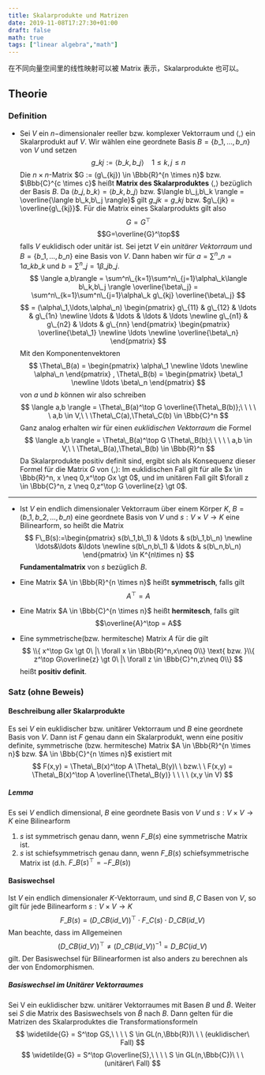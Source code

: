```yaml
---
title: Skalarprodukte und Matrizen
date: 2019-11-08T17:27:30+01:00
draft: false
math: true
tags: ["linear algebra","math"]
---
```


在不同向量空间里的线性映射可以被 Matrix 表示，Skalarprodukte 也可以。

## Theorie

### Definition

+ Sei $V$ ein $n-$dimensionaler reeller bzw. komplexer Vektorraum und $\langle,\rangle$ ein Skalarprodukt auf $V$. Wir wählen eine geordnete Basis $B=\{b\_1,\ldots,b\_n\}$ von $V$ und setzen $$g\_{kj} := \langle b\_k,b\_j \rangle \ \ \ \ 1 \le k,j \le n$$ Die $n \times n$-Matrix $G := (g\_{kj}) \in \Bbb{R}^{n \times n}$ bzw. $\Bbb{C}^{c \times c}$ heißt __Matrix des Skalarproduktes__ $\langle,\rangle$ bezüglich der Basis $B$. Da $\langle b\_j,b\_k \rangle = \langle b\_k,b\_j \rangle$ bzw. $\langle b\_j,b\_k \rangle = \overline{\langle b\_k,b\_j \rangle}$ gilt $g\_{jk} = g\_{kj}$ bzw. $g\_{jk} = \overline{g\_{kj}}$. Für die Matrix eines Skalarprodukts gilt also $$G=G^\top$$ $$G=\overline{G}^\top$$ falls $V$ euklidisch oder unitär ist. Sei jetzt $V$ ein _unitärer Vektorraum_ und $B=\{b\_1,\ldots,b\_n\}$ eine Basis von $V$. Dann haben wir für $a=\sum^n\_{n=1} a\_kb\_k$ und $b=\sum^n\_{j=1} \beta\_j b\_j$.
$$ 
\langle a,b\rangle = \sum^n\_{k=1}\sum^n\_{j=1}\alpha\_k\langle b\_k,b\_j \rangle \overline{\beta\_j} = \sum^n\_{k=1}\sum^n\_{j=1}\alpha\_k g\_{kj} \overline{\beta\_j}
$$
$$
= (\alpha\_1,\ldots,\alpha\_n) 
\begin{pmatrix}
g\_{11} & g\_{12} & \ldots & g\_{1n} \newline
\ldots & \ldots & \ldots & \ldots \newline
g\_{n1} & g\_{n2} & \ldots & g\_{nn}
\end{pmatrix}
\begin{pmatrix}
\overline{\beta\_1} \newline
\ldots \newline
\overline{\beta\_n} 
\end{pmatrix}
$$
Mit den Komponentenvektoren
$$
\Theta\_B(a) = 
\begin{pmatrix}
\alpha\_1 \newline
\ldots \newline
\alpha\_n
\end{pmatrix}
, \Theta\_B(b) =
\begin{pmatrix}
\beta\_1 \newline
\ldots
\beta\_n
\end{pmatrix}
$$
von $a$ und $b$ können wir also schreiben 
$$
\langle a,b \rangle = \Theta\_B(a)^\top G \overline{\Theta\_B(b)};\ \ \ \ \ a,b \in V,\ \ \Theta\_C(a),\Theta\_C(b) \in \Bbb{C}^n
$$
Ganz analog erhalten wir für einen _euklidischen Vektorraum_ die Formel
$$
\langle a,b \rangle = \Theta\_B(a)^\top G \Theta\_B(b);\ \ \ \ \ a,b \in V,\ \ \Theta\_B(a),\Theta\_B(b) \in \Bbb{R}^n
$$
Da Skalarprodukte positiv definit sind, ergibt sich als Konsequenz dieser Formel für die Matrix $G$ von $\langle,\rangle$:
Im euklidischen Fall gilt für alle $x \in \Bbb{R}^n, x \neq 0,x^\top Gx \gt 0$, und im unitären Fall gilt $\forall z \in \Bbb{C}^n, z \neq 0,z^\top G \overline{z} \gt 0$.

---

+ Ist $V$ ein endlich dimensionaler Vektorraum über einem Körper $K$, $B=(b\_1,b\_2,\ldots,b\_n)$ eine geordnete Basis von $V$ und $s:V\times V \to K$ eine Bilinearform, so heißt die Matrix
$$
F\_B(s):=\begin{pmatrix}
s(b\_1,b\_1) & \ldots & s(b\_1,b\_n) \newline
\ldots&\ldots &\ldots \newline
s(b\_n,b\_1) & \ldots & s(b\_n,b\_n)
\end{pmatrix} \in K^{n\times n}
$$
__Fundamentalmatrix__ von $s$ bezüglich $B$.

+ Eine Matrix $A \in \Bbb{R}^{n \times n}$ heißt __symmetrisch__, falls gilt $$A^\top = A$$
+ Eine Matrix $A \in \Bbb{C}^{n \times n}$ heißt __hermitesch__, falls gilt $$\overline{A}^\top = A$$ 
+ Eine symmetrische(bzw. hermitesche) Matrix $A$ für die gilt 
$$
\\{ x^\top Gx \gt 0\ |\ \forall x \in \Bbb{R}^n,x\neq 0\\} \text{ bzw. }\\{ z^\top G\overline{z} \gt 0\ |\ \forall z \in \Bbb{C}^n,z\neq 0\\}
$$
heißt __positiv definit__.

### Satz (ohne Beweis)

#### Beschreibung aller Skalarprodukte

Es sei $V$ ein euklidischer bzw. unitärer Vektorraum und $B$ eine geordnete Basis von $V$. Dann ist $F$ genau dann ein Skalarprodukt, wenn eine positiv definite, symmetrische (bzw. hermitesche) Matrix $A \in \Bbb{R}^{n \times n}$ bzw. $A \in \Bbb{C}^{n \times n}$ existiert mit
$$
F(x,y) = \Theta\_B(x)^\top A \Theta\_B(y)\ \ bzw.\ \ F(x,y) = \Theta\_B(x)^\top A \overline{\Theta\_B(y)} \ \ \ \ (x,y \in V)
$$

##### Lemma
Es sei $V$ endlich dimensional, $B$ eine geordnete Basis von $V$ und $s:V\times V\to K$ eine Bilinearform
1. $s$ ist symmetrisch genau dann, wenn $F\_B(s)$ eine symmetrische Matrix ist.
2. $s$ ist schiefsymmetrisch genau dann, wenn $F\_B(s)$ schiefsymmetrische Matrix ist (d.h. $F\_B(s)^\top = -F\_B(s)$)

#### Basiswechsel

Ist $V$ ein endlich dimensionaler $K$-Vektorraum, und sind $B,C$ Basen von $V$, so gilt für jede Bilinearform $s:V\times V \to K$
$$
F\_B(s)=(D\_{CB}(id\_V))^\top \cdot F\_C(s) \cdot D\_{CB}(id\_V) 
$$
Man beachte, dass im Allgemeinen
$$
(D\_{CB}(id\_V))^\top \neq (D\_{CB}(id\_V))^{-1}=D\_{BC(id\_V)}
$$
gilt. Der Basiswechsel für Bilinearformen ist also anders zu berechnen als der von Endomorphismen.

##### Basiswechsel im Unitärer Vektorraumes 

Sei V ein euklidischer bzw. unitärer Vektorraumes mit Basen $B$ und $\widetilde{B}$. Weiter sei $S$ die Matrix des Basiswechsels von $\widetilde{B}$ nach $B$. Dann gelten für die Matrizen des Skalarproduktes die Transformationsformeln
$$
\widetilde{G} = S^\top GS,\ \ \ \ S \in GL(n,\Bbb{R})\ \ \ (euklidischer\  Fall)
$$
$$
\widetilde{G} = S^\top G\overline{S},\ \ \ \ S \in GL(n,\Bbb{C})\ \ \ (unitärer\  Fall)
$$